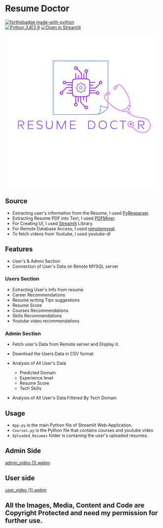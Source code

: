 # Resume Doctor

[![forthebadge made-with-python](http://ForTheBadge.com/images/badges/made-with-python.svg)](https://www.python.org/)  
[![Python 3.8|3.9](https://img.shields.io/badge/python-3.8-blue.svg)](https://www.python.org/downloads/release/python-360/)
[![Open in Streamlit](https://static.streamlit.io/badges/streamlit_badge_black_white.svg)](https://vishulearnere-resume-doctor-app-syk4t2.streamlitapp.com/)

<img src="https://raw.githubusercontent.com/vishulearnere/Resume-Doctor/main/SRA_Logo.png">

## Source

- Extracting user's information from the Resume, I used [PyResparser](https://omkarpathak.in/pyresparser/).
- Extracting Resume PDF into Text, I used [PDFMiner](https://pypi.org/project/pdfminer/).
- For Creating UI, I used [Streamlit](http://streamlit.io/) Library.
- For Remote Database Access, I used [remotemysql](http://remotemysql.com/).
- To fetch videos from Youtube, I used youtube-dl 

## Features

- User's & Admin Section
- Connection of User's Data on Renote MYSQL server

### Users Section

- Extracting User's Info from resume
- Career Recommendations
- Resume writing Tips suggestions
- Resume Score
- Courses Recommendations
- Skills Recommendations
- Youtube video recommendations

### Admin Section 

- Fetch user's Data from Remote server and Display it.  
- Download the Users Data in CSV format
- Analysis of All User's Data
    - Predicted Domain 
    - Experience level
    - Resume Score
    - Tech Skills

- Analysis of All User's Data Filtered By Tech Domain


## Usage
- `App.py` is the main Python file of Streamlit Web-Application.
- `Courses.py` is the Python file that contains courses and youtube video 
- `Uploaded_Resumes` folder is contaning the user's uploaded resumes.


## Admin Side
[admin_video (1).webm](https://user-images.githubusercontent.com/63242162/194629070-db69e862-a055-4e63-a1bc-dd4a88ea52bd.webm)


## User side
[user_video (1).webm](https://user-images.githubusercontent.com/63242162/194629469-e1505d53-ca68-4915-92f3-f095caad7ba7.webm)



## All the Images, Media, Content and Code  are  __Copyright Protected__ and need my permission for further use.
